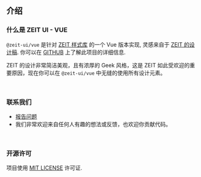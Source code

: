 ## 介绍

### 什么是 ZEIT UI - VUE

`@zeit-ui/vue` 是针对 [ZEIT 样式库](https://github.com/zeit-ui/zeit-style) 的一个 Vue 版本实现, 灵感来自于 [ZEIT 的设计稿](https://zeit.co/design).
你可以在 [GITHUB](https://github.com/zeit-ui/vue) 上了解此项目的详细信息.

ZEIT 的设计非常简洁美观，且有浓厚的 Geek 风格，这是 ZEIT 如此受欢迎的重要原因，现在你可以在 `@zeit-ui/vue` 中无缝的使用所有设计元素。

<br>


### 联系我们

- [报告问题](https://github.com/zeit-ui/vue/issues/new)
- 我们非常欢迎来自任何人有趣的想法或反馈，也欢迎你贡献代码。

<br>

### 开源许可

项目使用 [MIT LICENSE](https://github.com/zeit-ui/vue/blob/master/LICENSE) 许可证.


